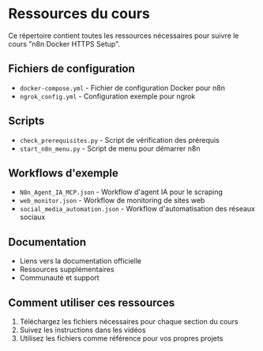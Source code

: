 # Ressources du cours

Ce répertoire contient toutes les ressources nécessaires pour suivre le cours "n8n Docker HTTPS Setup".

## Fichiers de configuration

- `docker-compose.yml` - Fichier de configuration Docker pour n8n
- `ngrok_config.yml` - Configuration exemple pour ngrok

## Scripts

- `check_prerequisites.py` - Script de vérification des prérequis
- `start_n8n_menu.py` - Script de menu pour démarrer n8n

## Workflows d'exemple

- `N8n_Agent_IA_MCP.json` - Workflow d'agent IA pour le scraping
- `web_monitor.json` - Workflow de monitoring de sites web
- `social_media_automation.json` - Workflow d'automatisation des réseaux sociaux

## Documentation

- Liens vers la documentation officielle
- Ressources supplémentaires
- Communauté et support

## Comment utiliser ces ressources

1. Téléchargez les fichiers nécessaires pour chaque section du cours
2. Suivez les instructions dans les vidéos
3. Utilisez les fichiers comme référence pour vos propres projets
